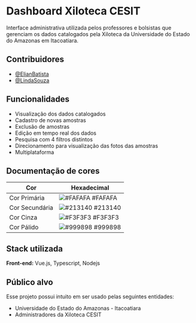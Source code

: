 
# Dashboard Xiloteca CESIT

Interface administrativa utilizada pelos professores e bolsistas que gerenciam os dados catalogados pela Xiloteca da Universidade do Estado do Amazonas em Itacoatiara.
## Contribuidores

- [@ElianBatista](https://www.linkedin.com/in/elian-batista/)
- [@LindaSouza](https://www.linkedin.com/in/lindassouza/)


## Funcionalidades

- Visualização dos dados catalogados
- Cadastro de novas amostras
- Exclusão de amostras
- Edição em tempo real dos dados
- Pesquisa com 4 filtros distintos
- Direcionamento para visualização das fotos das amostras
- Multiplataforma

## Documentação de cores

| Cor               | Hexadecimal                                                 |
| ----------------- | ---------------------------------------------------------------- |
| Cor Primária       | ![#FAFAFA](https://via.placeholder.com/10/FAFAFA?text=+) #FAFAFA |
| Cor Secundária       | ![#213140](https://via.placeholder.com/10/213140?text=+) #213140 |
| Cor Cinza       | ![#F3F3F3](https://via.placeholder.com/10/F3F3F3?text=+) #F3F3F3 |
| Cor Pálido       | ![#999898](https://via.placeholder.com/10/999898?text=+) #999898 |


## Stack utilizada

**Front-end:** Vue.js, Typescript, Nodejs
## Público alvo

Esse projeto possui intuito em ser usado pelas seguintes entidades:

- Universidade do Estado do Amazonas - Itacoatiara
- Administradores da Xiloteca CESIT


